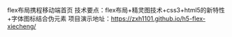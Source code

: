 flex布局携程移动端首页
技术要点：flex布局+精灵图技术+css3+html5的新特性+字体图标结合伪元素
项目演示地址：https://zxh1101.github.io/h5-flex-xiecheng/
